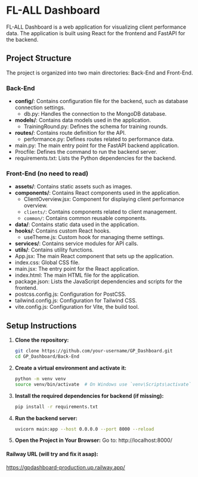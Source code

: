 # FL-ALL Dashboard

FL-ALL Dashboard is a web application for visualizing client performance data. The application is built using React for the frontend and FastAPI for the backend.

## Project Structure

The project is organized into two main directories: Back-End and Front-End.

### Back-End

- **config/**: Contains configuration file for the backend, such as database connection settings.
  - db.py: Handles the connection to the MongoDB database.
- **models/**: Contains data models used in the application.
  - TrainingRound.py: Defines the schema for training rounds.
- **routes/**: Contains route definition for the API.
  - performance.py: Defines routes related to performance data.
- main.py: The main entry point for the FastAPI backend application.
- Procfile: Defines the command to run the backend server.
- requirements.txt: Lists the Python dependencies for the backend.

### Front-End (no need to read)

- **assets/**: Contains static assets such as images.
- **components/**: Contains React components used in the application.
  - ClientOverview.jsx: Component for displaying client performance overview.
  - `clients/`: Contains components related to client management.
  - `common/`: Contains common reusable components.
- **data/**: Contains static data used in the application.
- **hooks/**: Contains custom React hooks.
  - useTheme.js: Custom hook for managing theme settings.
- **services/**: Contains service modules for API calls.
- **utils/**: Contains utility functions.
- App.jsx: The main React component that sets up the application.
- index.css: Global CSS file.
- main.jsx: The entry point for the React application.
- index.html: The main HTML file for the application.
- package.json: Lists the JavaScript dependencies and scripts for the frontend.
- postcss.config.js: Configuration for PostCSS.
- tailwind.config.js: Configuration for Tailwind CSS.
- vite.config.js: Configuration for Vite, the build tool.


## Setup Instructions

1. **Clone the repository:**

    ```sh
    git clone https://github.com/your-username/GP_Dashboard.git
    cd GP_Dashboard/Back-End
    ```

2. **Create a virtual environment and activate it:**

    ```sh
    python -m venv venv
    source venv/bin/activate  # On Windows use `venv\Scripts\activate`
    ```

3. **Install the required dependencies for backend (if missing):**

    ```sh
    pip install -r requirements.txt
    ```

4. **Run the backend server:**

    ```sh
    uvicorn main:app --host 0.0.0.0 --port 8000 --reload
    ```
5. **Open the Project in Your Browser:** Go to: http://localhost:8000/


#### Railway URL (will try and fix it asap):
https://gpdashboard-production.up.railway.app/

